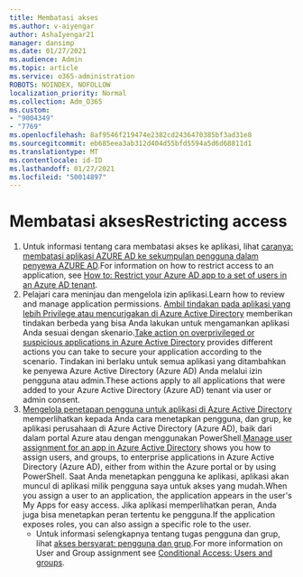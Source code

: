 ```yaml
---
title: Membatasi akses
ms.author: v-aiyengar
author: AshaIyengar21
manager: dansimp
ms.date: 01/27/2021
ms.audience: Admin
ms.topic: article
ms.service: o365-administration
ROBOTS: NOINDEX, NOFOLLOW
localization_priority: Normal
ms.collection: Adm_O365
ms.custom:
- "9004349"
- "7769"
ms.openlocfilehash: 8af9546f219474e2382cd2436470385bf3ad31e8
ms.sourcegitcommit: eb685eea3ab312d404d55bfd5594a5d6d68811d1
ms.translationtype: MT
ms.contentlocale: id-ID
ms.lasthandoff: 01/27/2021
ms.locfileid: "50014897"
---
```

# <a name="restricting-access"></a><span data-ttu-id="4eea3-102">Membatasi akses</span><span class="sxs-lookup"><span data-stu-id="4eea3-102">Restricting access</span></span>

1. <span data-ttu-id="4eea3-103">Untuk informasi tentang cara membatasi akses ke aplikasi, lihat [caranya: membatasi aplikasi AZURE AD ke sekumpulan pengguna dalam penyewa AZURE AD](https://docs.microsoft.com/azure/active-directory/develop/howto-restrict-your-app-to-a-set-of-users).</span><span class="sxs-lookup"><span data-stu-id="4eea3-103">For information on how to restrict access to an application, see [How to: Restrict your Azure AD app to a set of users in an Azure AD tenant](https://docs.microsoft.com/azure/active-directory/develop/howto-restrict-your-app-to-a-set-of-users).</span></span>
1. <span data-ttu-id="4eea3-104">Pelajari cara meninjau dan mengelola izin aplikasi.</span><span class="sxs-lookup"><span data-stu-id="4eea3-104">Learn how to review and manage application permissions.</span></span> <span data-ttu-id="4eea3-105">[Ambil tindakan pada aplikasi yang lebih Privilege atau mencurigakan di Azure Active Directory](https://docs.microsoft.com/azure/active-directory/manage-apps/manage-application-permissions#control-access-to-an-application) memberikan tindakan berbeda yang bisa Anda lakukan untuk mengamankan aplikasi Anda sesuai dengan skenario.</span><span class="sxs-lookup"><span data-stu-id="4eea3-105">[Take action on overprivileged or suspicious applications in Azure Active Directory](https://docs.microsoft.com/azure/active-directory/manage-apps/manage-application-permissions#control-access-to-an-application) provides different actions you can take to secure your application according to the scenario.</span></span> <span data-ttu-id="4eea3-106">Tindakan ini berlaku untuk semua aplikasi yang ditambahkan ke penyewa Azure Active Directory (Azure AD) Anda melalui izin pengguna atau admin.</span><span class="sxs-lookup"><span data-stu-id="4eea3-106">These actions apply to all applications that were added to your Azure Active Directory (Azure AD) tenant via user or admin consent.</span></span>
1. <span data-ttu-id="4eea3-107">[Mengelola penetapan pengguna untuk aplikasi di Azure Active Directory](https://docs.microsoft.com/azure/active-directory/manage-apps/assign-user-or-group-access-portal#configure-an-application-to-require-user-assignment) memperlihatkan kepada Anda cara menetapkan pengguna, dan grup, ke aplikasi perusahaan di Azure Active Directory (Azure AD), baik dari dalam portal Azure atau dengan menggunakan PowerShell.</span><span class="sxs-lookup"><span data-stu-id="4eea3-107">[Manage user assignment for an app in Azure Active Directory](https://docs.microsoft.com/azure/active-directory/manage-apps/assign-user-or-group-access-portal#configure-an-application-to-require-user-assignment) shows you how to assign users, and groups, to enterprise applications in Azure Active Directory (Azure AD), either from within the Azure portal or by using PowerShell.</span></span> <span data-ttu-id="4eea3-108">Saat Anda menetapkan pengguna ke aplikasi, aplikasi akan muncul di aplikasi milik pengguna saya untuk akses yang mudah.</span><span class="sxs-lookup"><span data-stu-id="4eea3-108">When you assign a user to an application, the application appears in the user's My Apps for easy access.</span></span> <span data-ttu-id="4eea3-109">Jika aplikasi memperlihatkan peran, Anda juga bisa menetapkan peran tertentu ke pengguna.</span><span class="sxs-lookup"><span data-stu-id="4eea3-109">If the application exposes roles, you can also assign a specific role to the user.</span></span>
    - <span data-ttu-id="4eea3-110">Untuk informasi selengkapnya tentang tugas pengguna dan grup, lihat [akses bersyarat: pengguna dan grup](https://docs.microsoft.com/azure/active-directory/conditional-access/concept-conditional-access-users-groups).</span><span class="sxs-lookup"><span data-stu-id="4eea3-110">For more information on User and Group assignment see [Conditional Access: Users and groups](https://docs.microsoft.com/azure/active-directory/conditional-access/concept-conditional-access-users-groups).</span></span>
